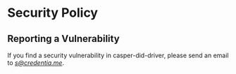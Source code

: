# Security Policy

## Reporting a Vulnerability

If you find a security vulnerability in casper-did-driver, please send an email to *s@credentia.me*. 

